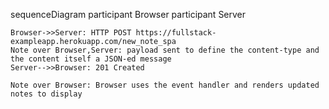 sequenceDiagram
    participant Browser
    participant Server

    Browser->>Server: HTTP POST https://fullstack-exampleapp.herokuapp.com/new_note_spa
    Note over Browser,Server: payload sent to define the content-type and the content itself a JSON-ed message
    Server-->>Browser: 201 Created

    Note over Browser: Browser uses the event handler and renders updated notes to display